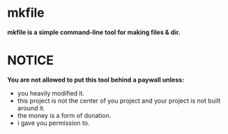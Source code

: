 # mkfile
**mkfile is a simple command-line tool for making files & dir.**

# NOTICE
**You are not allowed to put this tool behind a paywall unless:**
* you heavily modified it. 
* this project is not the center of you project and your project is not built around it. 
* the money is a form of donation. 
* i gave you permission to.